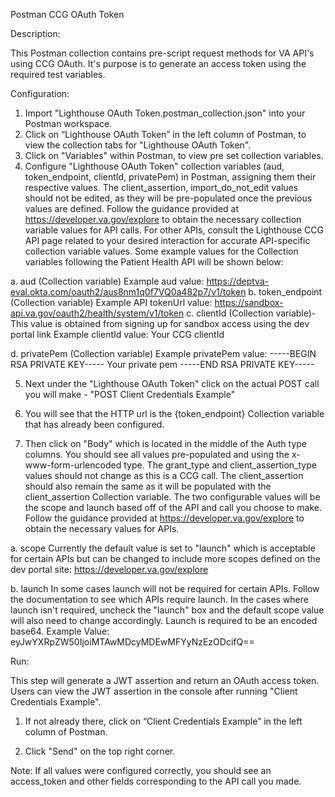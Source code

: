 Postman CCG OAuth Token

Description:

This Postman collection contains pre-script request methods for VA API's using CCG OAuth. It's purpose is to generate an access token using the required test variables.

Configuration:

1. Import "Lighthouse OAuth Token.postman_collection.json" into your Postman workspace.
2. Click on “Lighthouse OAuth Token” in the left column of Postman, to view the collection tabs for "Lighthouse OAuth Token".
3. Click on "Variables" within Postman, to view pre set collection variables.
4. Configure "Lighthouse OAuth Token" collection variables (aud, token_endpoint, clientId, privatePem) in Postman, assigning them their respective values. The client_assertion, import_do_not_edit values should not be edited, as they will be pre-populated once the previous values are defined. Follow the guidance provided at https://developer.va.gov/explore to obtain the necessary collection variable values for API calls. For other APIs, consult the Lighthouse CCG API page related to your desired interaction for accurate API-specific collection variable values. Some example values for the Collection variables following the Patient Health API will be shown below:

a. aud (Collection variable)
Example aud value:
https://deptva-eval.okta.com/oauth2/aus8nm1q0f7VQ0a482p7/v1/token
b. token_endpoint (Collection variable)
Example API tokenUrl value:
https://sandbox-api.va.gov/oauth2/health/system/v1/token
c. clientId (Collection variable)- This value is obtained from signing up for sandbox access using the dev portal link
Example clientId value:
Your CCG clientId

d. privatePem (Collection variable)
Example privatePem value:
-----BEGIN RSA PRIVATE KEY-----
Your private pem
-----END RSA PRIVATE KEY-----

5. Next under the "Lighthouse OAuth Token" click on the actual POST call you will make - "POST Client Credentials Example"

6. You will see that the HTTP url is the {token_endpoint} Collection variable that has already been configured.

7. Then click on "Body" which is located in the middle of the Auth type columns. You should see all values pre-populated and using the x-www-form-urlencoded type. The grant_type and client_assertion_type values should not change as this is a CCG call. The client_assertion should also remain the same as it will be populated with the client_assertion Collection variable. The two configurable values will be the scope and launch based off of the API and call you choose to make. Follow the guidance provided at https://developer.va.gov/explore to obtain the necessary values for APIs.

a. scope
Currently the default value is set to "launch" which is acceptable for certain APIs but can be changed to include more scopes defined on the dev portal site:
https://developer.va.gov/explore

b. launch
In some cases launch will not be required for certain APIs. Follow the documentation to see which APIs require launch. In the cases where launch isn't required, uncheck the "launch" box and the default scope value will also need to change accordingly. Launch is required to be an encoded base64.
Example Value:
eyJwYXRpZW50IjoiMTAwMDcyMDEwMFYyNzEzODcifQ==

Run:

This step will generate a JWT assertion and return an OAuth access token. Users can view the JWT assertion in the console after running "Client Credentials Example".

1. If not already there, click on “Client Credentials Example” in the left column of Postman.

2. Click "Send" on the top right corner.

Note:
If all values were configured correctly, you should see an access_token and other fields corresponding to the API call you made.